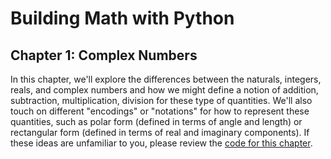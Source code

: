 # Building Math with Python
## Chapter 1: Complex Numbers 
In this chapter, we'll explore the differences between the naturals, integers, reals, and complex numbers and how we might define a notion of addition, subtraction, multiplication, division for these type of quantities. We'll also touch on different "encodings" or "notations" for how to represent these quantities, such as polar form (defined in terms of angle and length) or rectangular form (defined in terms of real and imaginary components). If these ideas are unfamiliar to you, please review the [code for this chapter](./chapter1_complex_numbers.ipynb). 
